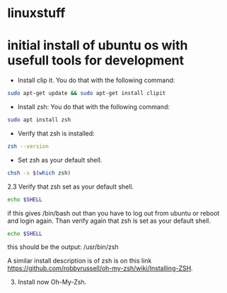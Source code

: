 # linuxstuff

# initial install of ubuntu os with usefull tools for development

* Install clip it. You do that with the following command:

```bash
sudo apt-get update && sudo apt-get install clipit
```

* Install zsh: You do that with the following command:
```bash
sudo apt install zsh
```
+ Verify that zsh is installed:
```bash
zsh --version
```
+ Set zsh as your default shell.
```bash
chsh -s $(which zsh)
```
2.3 Verify that zsh set as your default shell. 
```bash
echo $SHELL
```
if this gives /bin/bash out than you have to log out from ubuntu or reboot and login again. Than verify again that zsh is set as your default shell. 
```bash
echo $SHELL
```
this should be the output: 
/usr/bin/zsh

A similar install description is of zsh is on this link https://github.com/robbyrussell/oh-my-zsh/wiki/Installing-ZSH.

3. Install now Oh-My-Zsh. 


